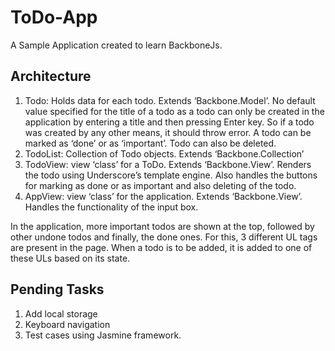 ToDo-App
========

A Sample Application created to learn BackboneJs.

Architecture
------------
  1.	Todo: Holds data for each todo. Extends ‘Backbone.Model’. No default value specified for the title of a todo as a todo can only be created in the application by entering a title and then pressing Enter key. So if a todo was created by any other means, it should throw error. A todo can be marked as ‘done’ or as ‘important’. Todo can also be deleted.
  2.	TodoList: Collection of Todo objects. Extends ‘Backbone.Collection’
  3.	TodoView: view ‘class’ for a ToDo. Extends ‘Backbone.View’. Renders the todo using Underscore’s template engine. Also handles the buttons for marking as done or as important and also deleting of the todo.
  4.	AppView: view ‘class’ for the application. Extends ‘Backbone.View’. Handles the functionality of the input box.

In the application, more important todos are shown at the top, followed by other undone todos and finally, the done ones. For this, 3 different UL tags are present in the page. When a todo is to be added, it is added to one of these ULs based on its state.

Pending Tasks
-------------

  1. Add local storage
  2. Keyboard navigation
  3. Test cases using Jasmine framework.